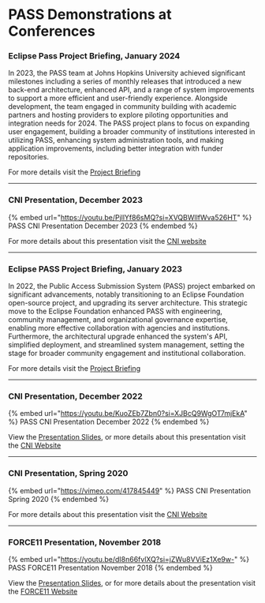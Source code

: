 # PASS Demonstrations at Conferences

### Eclipse Pass Project Briefing, January 2024

In 2023, the PASS team at Johns Hopkins University achieved significant milestones including a series of monthly releases that introduced a new back-end architecture, enhanced API, and a range of system improvements to support a more efficient and user-friendly experience. Alongside development, the team engaged in community building with academic partners and hosting providers to explore piloting opportunities and integration needs for 2024. The PASS project plans to focus on expanding user engagement, building a broader community of institutions interested in utilizing PASS, enhancing system administration tools, and making application improvements, including better integration with funder repositories.

For more details visit the [Project Briefing](https://drive.google.com/file/d/1WvAUQLLXbGAsCjBDgjUK-so0glmjwsaF/view)

***

### CNI Presentation, December 2023

{% embed url="https://youtu.be/PjllYf86sMQ?si=XVQBWllfWva526HT" %}
PASS CNI Presentation December 2023
{% endembed %}

For more details about this presentation visit the [CNI website](https://www.cni.org/topics/ci/the-nsf-public-access-initiative-projects-funded-and-catalytic-aims-of-the-program)

***

### Eclipse PASS Project Briefing, January 2023

In 2022, the Public Access Submission System (PASS) project embarked on significant advancements, notably transitioning to an Eclipse Foundation open-source project, and upgrading its server architecture. This strategic move to the Eclipse Foundation enhanced PASS with engineering, community management, and organizational governance expertise, enabling more effective collaboration with agencies and institutions. Furthermore, the architectural upgrade enhanced the system's API, simplified deployment, and streamlined system management, setting the stage for broader community engagement and institutional collaboration.

For more details visit the [Project Briefing](https://drive.google.com/file/d/12jCpURDYDbfiAnzjBMeukL1zSBsf-hB8/view)

***

### CNI Presentation, December 2022

{% embed url="https://youtu.be/KuoZEb7Zbn0?si=XJBcQ9WgOT7mjEkA" %}
PASS CNI Presentation December 2022
{% endembed %}

View the [Presentation Slides](https://www.cni.org/wp-content/uploads/2022/12/Eclipse-PASS-CNI-Presentation-2022-12-13-Bill-Branan.pdf), or more details about this presentation visit the [CNI Website](https://www.cni.org/topics/ci/how-the-public-access-submission-system-is-ideally-suited-to-address-the-new-ostp-memorandum)

***

### CNI Presentation, Spring 2020

{% embed url="https://vimeo.com/417845449" %}
PASS CNI Presentation Spring 2020
{% endembed %}

For more details about this presentation visit the [CNI Website](https://www.cni.org/topics/repositories/packaging-specification-for-simultaneous-deposit-of-articles-and-data-into-multiple-repositories)

***

### FORCE11 Presentation, November 2018

{% embed url="https://youtu.be/dI8n66fvlXQ?si=jZWu8VViEz1Xe9w-" %}
PASS FORCE11 Presentation November 2018
{% endembed %}

View the [Presentation Slides](https://zenodo.org/records/1453344), or for more details about the presentation visit the [FORCE11 Website](https://force11.org/force2018/)
